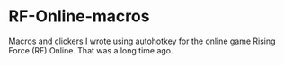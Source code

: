 # RF-Online-macros
Macros and clickers I wrote using autohotkey for the online game Rising Force (RF) Online. That was a long time ago. 
